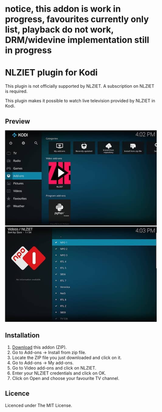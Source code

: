 # notice, this addon is work in progress, favourites currently only list, playback do not work, DRM/widevine implementation still in progress

# NLZIET plugin for Kodi
This plugin is not officially supported by NLZIET.
A subscription on NLZIET is required.

This plugin makes it possible to watch live television provided by NLZIET in Kodi.

## Preview
![Preview 1](preview/1.jpg)
![Preview 2](preview/2.jpg)

## Installation
1. [Download](https://github.com/iamdevnl/plugin.video.nlziet/archive/master.zip) this addon (ZIP).
2. Go to Add-ons -> Install from zip file.
3. Locate the ZIP file you just downloaded and click on it.
4. Go to Add-ons -> My add-ons.
5. Go to Video add-ons and click on NLZIET.
6. Enter your NLZIET credentials and click on OK.
7. Click on Open and choose your favourite TV channel.

## Licence
Licenced under The MIT License.
